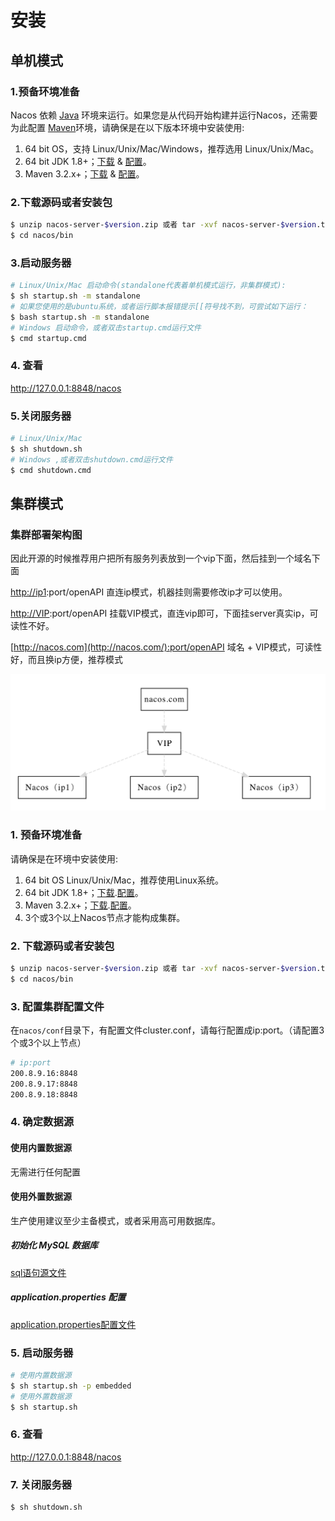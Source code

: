 # 安装

## 单机模式

### 1.预备环境准备

Nacos 依赖 [Java](https://docs.oracle.com/cd/E19182-01/820-7851/inst_cli_jdk_javahome_t/) 环境来运行。如果您是从代码开始构建并运行Nacos，还需要为此配置 [Maven](https://maven.apache.org/index.html)环境，请确保是在以下版本环境中安装使用:

1. 64 bit OS，支持 Linux/Unix/Mac/Windows，推荐选用 Linux/Unix/Mac。
2. 64 bit JDK 1.8+；[下载](http://www.oracle.com/technetwork/java/javase/downloads/jdk8-downloads-2133151.html) & [配置](https://docs.oracle.com/cd/E19182-01/820-7851/inst_cli_jdk_javahome_t/)。
3. Maven 3.2.x+；[下载](https://maven.apache.org/download.cgi) & [配置](https://maven.apache.org/settings.html)。

### 2.下载源码或者安装包

```sh
$ unzip nacos-server-$version.zip 或者 tar -xvf nacos-server-$version.tar.gz
$ cd nacos/bin
```

### 3.启动服务器

```sh
# Linux/Unix/Mac 启动命令(standalone代表着单机模式运行，非集群模式):
$ sh startup.sh -m standalone
# 如果您使用的是ubuntu系统，或者运行脚本报错提示[[符号找不到，可尝试如下运行：
$ bash startup.sh -m standalone
# Windows 启动命令，或者双击startup.cmd运行文件
$ cmd startup.cmd
```

### 4. 查看

http://127.0.0.1:8848/nacos

### 5.关闭服务器

```sh
# Linux/Unix/Mac
$ sh shutdown.sh
# Windows ,或者双击shutdown.cmd运行文件
$ cmd shutdown.cmd
```

## 集群模式

### 集群部署架构图

因此开源的时候推荐用户把所有服务列表放到一个vip下面，然后挂到一个域名下面

[http://ip1](http://ip1/):port/openAPI 直连ip模式，机器挂则需要修改ip才可以使用。

[http://VIP](http://vip/):port/openAPI 挂载VIP模式，直连vip即可，下面挂server真实ip，可读性不好。

[http://nacos.com](http://nacos.com/):port/openAPI 域名 + VIP模式，可读性好，而且换ip方便，推荐模式

![deployDnsVipMode.jpg](运维.assets/1561258986171-4ddec33c-a632-4ec3-bfff-7ef4ffc33fb9-20200917121713523.jpeg)

### 1. 预备环境准备

请确保是在环境中安装使用:

1. 64 bit OS Linux/Unix/Mac，推荐使用Linux系统。
2. 64 bit JDK 1.8+；[下载](http://www.oracle.com/technetwork/java/javase/downloads/jdk8-downloads-2133151.html).[配置](https://docs.oracle.com/cd/E19182-01/820-7851/inst_cli_jdk_javahome_t/)。
3. Maven 3.2.x+；[下载](https://maven.apache.org/download.cgi).[配置](https://maven.apache.org/settings.html)。
4. 3个或3个以上Nacos节点才能构成集群。

### 2. 下载源码或者安装包

```sh
$ unzip nacos-server-$version.zip 或者 tar -xvf nacos-server-$version.tar.gz
$ cd nacos/bin
```

### 3. 配置集群配置文件

在`nacos/conf`目录下，有配置文件cluster.conf，请每行配置成ip:port。（请配置3个或3个以上节点）

```sh
# ip:port
200.8.9.16:8848
200.8.9.17:8848
200.8.9.18:8848
```

### 4. 确定数据源

#### 使用内置数据源

无需进行任何配置

#### 使用外置数据源

生产使用建议至少主备模式，或者采用高可用数据库。

##### 初始化 MySQL 数据库

[sql语句源文件](https://github.com/alibaba/nacos/blob/master/distribution/conf/nacos-mysql.sql)

##### application.properties 配置

[application.properties配置文件](https://github.com/alibaba/nacos/blob/master/distribution/conf/application.properties)

### 5. 启动服务器

```sh
# 使用内置数据源
$ sh startup.sh -p embedded
# 使用外置数据源
$ sh startup.sh
```

### 6. 查看

http://127.0.0.1:8848/nacos

### 7. 关闭服务器

```sh
$ sh shutdown.sh
```

